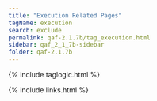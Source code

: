 ```yaml
---
title: "Execution Related Pages"
tagName: execution
search: exclude
permalink: qaf-2.1.7b/tag_execution.html
sidebar: qaf_2_1_7b-sidebar
folder: qaf-2.1.7b
---
```

{% include taglogic.html %}

{% include links.html %}
